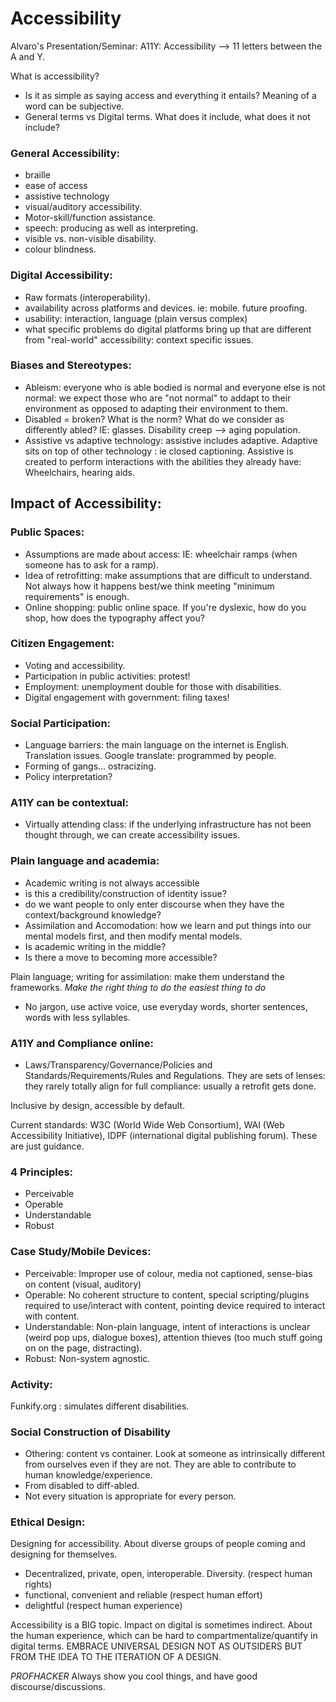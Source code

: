 # Accessibility

Alvaro's Presentation/Seminar:
A11Y: Accessibility --> 11 letters between the A and Y. 

What is accessibility?
- Is it as simple as saying access and everything it entails? Meaning of a word can be subjective. 
- General terms vs Digital terms. 
What does it include, what does it not include?

### General Accessibility:
- braille
- ease of access
- assistive technology
- visual/auditory accessibility. 
- Motor-skill/function assistance. 
- speech: producing as well as interpreting. 
- visible vs. non-visible disability. 
- colour blindness. 

### Digital Accessibility:
- Raw formats (interoperability). 
- availability across platforms and devices. ie: mobile. future proofing. 
- usability: interaction, language (plain versus complex)
- what specific problems do digital platforms bring up that are different from "real-world" accessibility: context specific issues. 

### Biases and Stereotypes:
- Ableism: everyone who is able bodied is normal and everyone else is not normal: we expect those who are "not normal" to addapt to their environment as opposed to adapting their environment to them. 
- Disabled = broken? What is the norm? What do we consider as differently abled? IE: glasses. Disability creep --> aging population. 
- Assistive vs adaptive technology: assistive includes adaptive. Adaptive sits on top of other technology : ie closed captioning. 
Assistive is created to perform interactions with the abilities they already have: Wheelchairs, hearing aids.

## Impact of Accessibility:
### Public Spaces:
- Assumptions are made about access: IE: wheelchair ramps (when someone has to ask for a ramp). 
- Idea of retrofitting: make assumptions that are difficult to understand. Not always how it happens best/we think meeting "minimum requirements" is enough. 
- Online shopping: public online space. If you're dyslexic, how do you shop, how does the typography affect you?

### Citizen Engagement:
- Voting and accessibility. 
- Participation in public activities: protest!
- Employment: unemployment double for those with disabilities. 
- Digital engagement with government: filing taxes!

### Social Participation: 
- Language barriers: the main language on the internet is English. Translation issues. Google translate: programmed by people. 
- Forming of gangs... ostracizing. 
- Policy interpretation?

### A11Y can be contextual:
- Virtually attending class: if the underlying infrastructure has not been thought through, we can create accessibility issues.

### Plain language and academia:
- Academic writing is not always accessible
- is this a credibility/construction of identity issue?
- do we want people to only enter discourse when they have the context/background knowledge?
- Assimilation and Accomodation: how we learn and put things into our mental models first, and then modify mental models.
- Is academic writing in the middle?
- Is there a move to becoming more accessible? 

Plain language; writing for assimilation: make them understand the frameworks. 
*Make the right thing to do the easiest thing to do*
- No jargon, use active voice, use everyday words, shorter sentences, words with less syllables. 

### A11Y and Compliance online:
- Laws/Transparency/Governance/Policies and Standards/Requirements/Rules and Regulations.
They are sets of lenses: they rarely totally align for full compliance: usually a retrofit gets done. 

Inclusive by design, accessible by default. 

Current standards: W3C (World Wide Web Consortium), WAI (Web Accessibility Initiative), IDPF (international digital publishing forum). 
These are just guidance.

### 4 Principles:
- Perceivable
- Operable
- Understandable
- Robust

### Case Study/Mobile Devices:
- Perceivable:
Improper use of colour, media not captioned, sense-bias on content (visual, auditory)
- Operable:
No coherent structure to content, special scripting/plugins required to use/interact with content, pointing device required to interact with content.
- Understandable:
Non-plain language, intent of interactions is unclear (weird pop ups, dialogue boxes), attention thieves (too much stuff going on on the page, distracting). 
- Robust: 
Non-system agnostic.

### Activity:
Funkify.org : simulates different disabilities. 

### Social Construction of Disability
- Othering: content vs container. Look at someone as intrinsically different from ourselves even if they are not. 
They are able to contribute to human knowledge/experience. 
- From disabled to diff-abled. 
- Not every situation is appropriate for every person. 

### Ethical Design:
Designing for accessibility. About diverse groups of people coming and designing for themselves. 
- Decentralized, private, open, interoperable. Diversity. (respect human rights)
- functional, convenient and reliable (respect human effort)
- delightful (respect human experience)


Accessibility is a BIG topic.
Impact on digital is sometimes indirect. 
About the human experience, which can be hard to compartmentalize/quantify in digital terms. 
EMBRACE UNIVERSAL DESIGN NOT AS OUTSIDERS BUT FROM THE IDEA TO THE ITERATION OF A DESIGN.


*PROFHACKER* Always show you cool things, and have good discourse/discussions.
